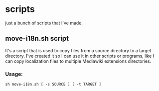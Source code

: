 # scripts
just a bunch of scripts that I've made.

## move-i18n.sh script
It's a script that is used to copy files from a source directory to a target directory.
I've created it so I can use it in other scripts or programs, like I can copy localization files to multiple Mediawiki extensions directories.

### Usage:
    sh move-i18n.sh [ -s SOURCE ] [ -t TARGET ]
